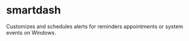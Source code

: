 # smartdash
Customizes and schedules alerts for reminders appointments or system events on Windows.
